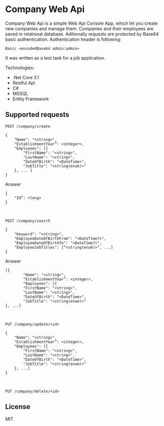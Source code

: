 # Company Web Api

Company Web Api is a simple Web Api Console App, which let you create new companies and manage them. Companies and their employees are saved in relational database.
Aditionally requests are protected by Base64 basic authentication.
Authentication header is following:
```
Basic <encodedBase64 admin:admin>
```
It was written as a test task for a job application.

Technologies:
  - .Net Core 3.1
  - Restful Api
  - C#
  - MSSQL
  - Entity Framework

## Supported requests

```
POST /company/create
```

```
{
    "Name": "<string>",
    "EstablishmentYear”: <integer>,
    "Employees": [{
        "FirstName": "<string>",
        "LastName": "<string>",
        "DateOfBirth": "<DateTime>",
        "JobTitle": "<string(enum)>"
    }, ... ]
}
```
Answer
```
{
    "Id”: <long>
}
```
&nbsp;
```
POST /company/search
```
```
{
    "Keyword": "<string>",
    "EmployeeDateOfBirthFrom": "<DateTime?>",
    "EmployeeDateOfBirthTo": "<DateTime?>",
    "EmployeeJobTitles": [“<string(enum)>”, ...]
}
```
Answer
```
[{
        "Name": "<string>",
        "EstablishmentYear”: <integer>,
        "Employees": [{
        "FirstName": "<string>",
        "LastName": "<string>",
        "DateOfBirth": "<DateTime>",
        "JobTitle": "<string(enum)>"
}, ...]
```
&nbsp;
```
PUT /company/update/<id>
```
```
{
    "Name": "<string>",
    "EstablishmentYear”: <integer>,
    "Employees": [{
        "FirstName": "<string>",
        "LastName": "<string>",
        "DateOfBirth": "<DateTime>",
        "JobTitle": "<string(enum)>"
    }, ...]
}
```
&nbsp;
```
PUT /company/delete/<id>
```

License
----

MIT
